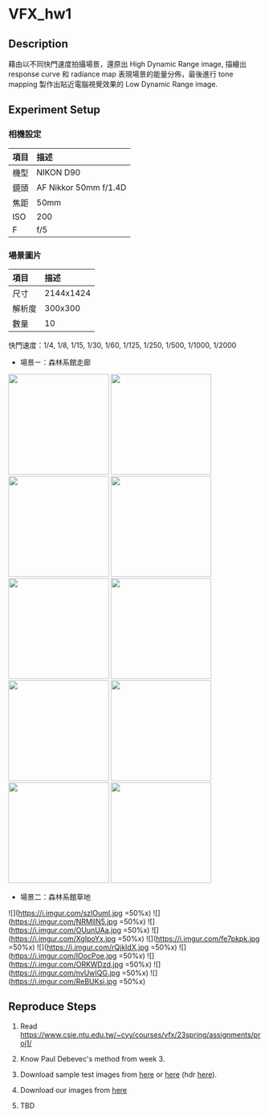 # VFX_hw1

## Description 

藉由以不同快門速度拍攝場景，還原出 High Dynamic Range image, 描繪出 response curve 和 radiance map 表現場景的能量分佈，最後進行 tone mapping 製作出貼近電腦視覺效果的 Low Dynamic Range image.

## Experiment Setup

### 相機設定


| 項目 | 描述                  |
|:---- |:--------------------- |
| 機型 | NIKON D90             |
| 鏡頭 | AF Nikkor 50mm f/1.4D |
| 焦距 | 50mm                  |
| ISO  | 200                   |
| F    | f/5                   |


### 場景圖片
| 項目   | 描述      |
|:------ |:--------- |
| 尺寸   | 2144x1424 |
| 解析度 | 300x300   |
| 數量   | 10        |

快門速度：1/4, 1/8, 1/15, 1/30, 1/60, 1/125, 1/250, 1/500, 1/1000, 1/2000

* 場景ㄧ：森林系館走廊

<img src="https://i.imgur.com/XLaETY8.jpg" width="200px">
<img src="https://i.imgur.com/1JQbvj6.jpg" width="200px">
<img src="https://i.imgur.com/FnKLwuM.jpg" width="200px">
<img src="https://i.imgur.com/yMrpufi.jpg" width="200px">
<img src="https://i.imgur.com/VZohd2R.jpg" width="200px">
<img src="https://i.imgur.com/nUZw4cB.jpg" width="200px">
<img src="https://i.imgur.com/49007ct.jpg" width="200px">
<img src="https://i.imgur.com/t7IC58d.jpg" width="200px">
<img src="https://i.imgur.com/QMlfDZv.jpg" width="200px">
<img src="https://i.imgur.com/LtenHUO.jpg" width="200px">

* 場景二：森林系館草地

![](https://i.imgur.com/szIOumI.jpg =50%x)
![](https://i.imgur.com/NRMllN5.jpg =50%x)
![](https://i.imgur.com/OUunUAa.jpg =50%x)
![](https://i.imgur.com/XgIpoYx.jpg =50%x)
![](https://i.imgur.com/fe7pkpk.jpg =50%x)
![](https://i.imgur.com/rQjkIdX.jpg =50%x)
![](https://i.imgur.com/IOocPoe.jpg =50%x)
![](https://i.imgur.com/ORKWDzd.jpg =50%x)
![](https://i.imgur.com/nvUwIQG.jpg =50%x)
![](https://i.imgur.com/ReBUKsi.jpg =50%x)



## Reproduce Steps
1. Read https://www.csie.ntu.edu.tw/~cyy/courses/vfx/23spring/assignments/proj1/
2. Know Paul Debevec's method from week 3.
3. Download sample test images from [here](http://www.mpii.mpg.de/resources/hdr/calibration/exposures.tgz) or [here](http://www.debevec.org/Research/HDR/SourceImages/Memorial_SourceImages.zip) (hdr [here](http://www.debevec.org/Research/HDR/memorial.hdr)).

4. Download our images from [here]()
5. TBD
